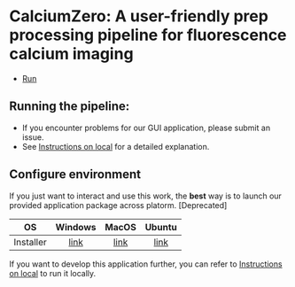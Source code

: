 # CalciumZero:  A user-friendly prep processing pipeline for fluorescence calcium imaging
 - [Run](#configure-environment)
## Running the pipeline:  
- If you encounter problems for our GUI application, please submit an issue.
- See [Instructions on local](#part-iii-running-locally) for a detailed explanation.  
## Configure environment
If you just want to interact and use this work, the **best** way is to launch our provided application package across platorm. [Deprecated]  

|    OS     |                                          Windows                                          |                                        MacOS                                        |                                             Ubuntu                                              |
|:---------:|:-----------------------------------------------------------------------------------------:|:-----------------------------------------------------------------------------------:|:-----------------------------------------------------------------------------------------------:|
| Installer | [link](https://github.com/CanYing0913/CaImAn/blob/distribution/CalciumZero-0.1-win64.msi) | [link](https://github.com/CanYing0913/CaImAn/blob/distribution/CalciumZero-0.1.dmg) | [link](https://github.com/CanYing0913/CaImAn/blob/distribution/CalciumZero-0.1-x86_64.AppImage) |
If you want to develop this application further, you can refer to [Instructions on local](#running-locally-) to run it locally.
